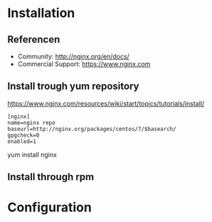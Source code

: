 # Installation
## Referencen
* Community: http://nginx.org/en/docs/
* Commercial Support: https://www.nginx.com

## Install trough yum repository
https://www.nginx.com/resources/wiki/start/topics/tutorials/install/
```
[nginx]
name=nginx repo
baseurl=http://nginx.org/packages/centos/7/$basearch/
gpgcheck=0
enabled=1
```
yum install nginx

## Install through rpm



# Configuration

